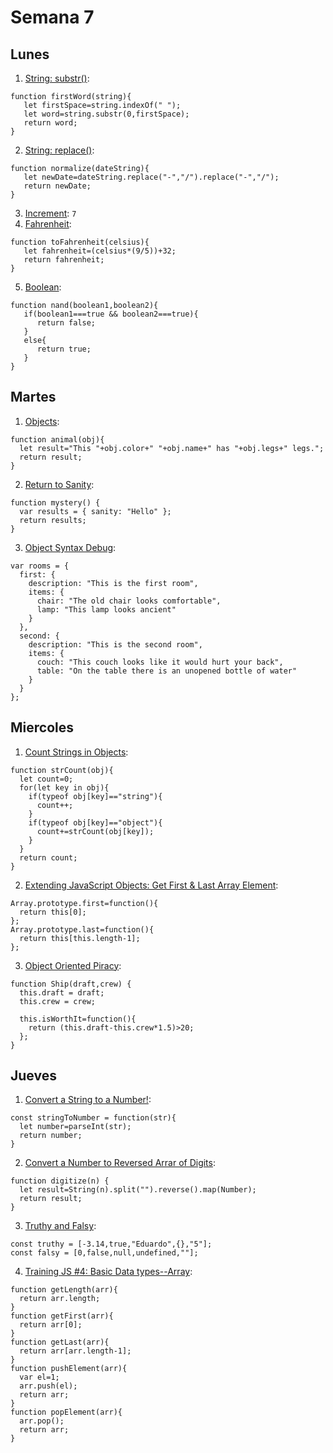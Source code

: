 # Semana 7
## Lunes
1. [String: substr()](https://www.jshero.net/en/koans/stringsubstr.html): 
```
function firstWord(string){
   let firstSpace=string.indexOf(" ");
   let word=string.substr(0,firstSpace);
   return word;
}
```
2. [String: replace()](https://www.jshero.net/en/koans/replace.html): 
```
function normalize(dateString){
   let newDate=dateString.replace("-","/").replace("-","/");
   return newDate;
}
```
3. [Increment](https://www.jshero.net/en/koans/increment.html): ```7```
4. [Fahrenheit](https://www.jshero.net/en/koans/fahrenheit.html): 
```
function toFahrenheit(celsius){
   let fahrenheit=(celsius*(9/5))+32;
   return fahrenheit;
}
```
5. [Boolean](https://www.jshero.net/en/koans/bool.html): 
```
function nand(boolean1,boolean2){
   if(boolean1===true && boolean2===true){
      return false;
   }
   else{
      return true;
   }
}
```

## Martes
1. [Objects](https://www.codewars.com/users/ceduardoHN/completed_solutions): 
```
function animal(obj){
  let result="This "+obj.color+" "+obj.name+" has "+obj.legs+" legs.";
  return result;
}
```
2. [Return to Sanity](https://www.codewars.com/users/ceduardoHN/completed_solutions): 
```
function mystery() {
  var results = { sanity: "Hello" };
  return results;
}
```
3. [Object Syntax Debug](https://www.codewars.com/users/ceduardoHN/completed_solutions): 
```
var rooms = {
  first: {
    description: "This is the first room",
    items: {
      chair: "The old chair looks comfortable",
      lamp: "This lamp looks ancient"
    }
  },
  second: {
    description: "This is the second room",
    items: {
      couch: "This couch looks like it would hurt your back",
      table: "On the table there is an unopened bottle of water"
    }
  }
};
```

## Miercoles
1. [Count Strings in Objects](https://www.codewars.com/users/ceduardoHN/completed_solutions): 
```
function strCount(obj){
  let count=0;
  for(let key in obj){
    if(typeof obj[key]=="string"){
      count++;
    }
    if(typeof obj[key]=="object"){
      count+=strCount(obj[key]);
    }
  } 
  return count;
}
```
2. [Extending JavaScript Objects: Get First & Last Array Element](https://www.codewars.com/users/ceduardoHN/completed_solutions): 
```
Array.prototype.first=function(){
  return this[0];
};
Array.prototype.last=function(){
  return this[this.length-1];
};
```
3. [Object Oriented Piracy](https://www.codewars.com/users/ceduardoHN/completed_solutions): 
```
function Ship(draft,crew) {
  this.draft = draft;
  this.crew = crew;
  
  this.isWorthIt=function(){
    return (this.draft-this.crew*1.5)>20;
  };
}
```

## Jueves
1. [Convert a String to a Number!](https://www.codewars.com/users/ceduardoHN/completed_solutions): 
```
const stringToNumber = function(str){
  let number=parseInt(str);
  return number;
}
```
2. [Convert a Number to Reversed Arrar of Digits](https://www.codewars.com/users/ceduardoHN/completed_solutions): 
```
function digitize(n) {
  let result=String(n).split("").reverse().map(Number);
  return result;
}
```
3. [Truthy and Falsy](https://www.codewars.com/users/ceduardoHN/completed_solutions): 
```
const truthy = [-3.14,true,"Eduardo",{},"5"];
const falsy = [0,false,null,undefined,""];
```
4. [Training JS #4: Basic Data types--Array](https://www.codewars.com/users/ceduardoHN/completed_solutions): 
```
function getLength(arr){
  return arr.length;
}
function getFirst(arr){
  return arr[0];
}
function getLast(arr){
  return arr[arr.length-1];
}
function pushElement(arr){
  var el=1;
  arr.push(el);
  return arr;
}
function popElement(arr){
  arr.pop();
  return arr;
}
```
